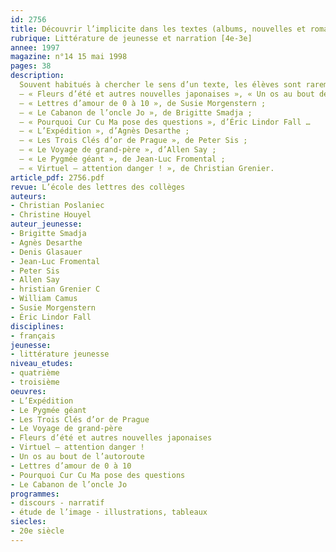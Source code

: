 ```yaml
---
id: 2756
title: Découvrir l’implicite dans les textes (albums, nouvelles et romans) 
rubrique: Littérature de jeunesse et narration [4e-3e]
annee: 1997
magazine: n°14 15 mai 1998
pages: 38
description: 
  Souvent habitués à chercher le sens d’un texte, les élèves sont rarement entraînés à en détecter les sous-entendus. Pourtant, leurs contenus implicites caractérisent autant un texte que leurs contenus explicites. Ils contribuent à permettre plusieurs interprétations d’un même contenu. C’est sans doute pourquoi les Programmes du cycle central indiquent – « On aborde l’étude de l’implicite dans tous les types de discours. » Plusieurs textes narratifs serviront à cette étude, mais également des albums – l’implicite du code des images ne correspond pas forcément à l’implicite du texte.
  – « Fleurs d’été et autres nouvelles japonaises », « Un os au bout de l’autoroute », de William Camus ;
  – « Lettres d’amour de 0 à 10 », de Susie Morgenstern ;
  – « Le Cabanon de l’oncle Jo », de Brigitte Smadja ;
  – « Pourquoi Cur Cu Ma pose des questions », d’Éric Lindor Fall …
  – « L’Expédition », d’Agnès Desarthe ;
  – « Les Trois Clés d’or de Prague », de Peter Sis ;
  – « Le Voyage de grand-père », d’Allen Say ;
  – « Le Pygmée géant », de Jean-Luc Fromental ;
  – « Virtuel – attention danger ! », de Christian Grenier.
article_pdf: 2756.pdf
revue: L’école des lettres des collèges
auteurs:
- Christian Poslaniec
- Christine Houyel
auteur_jeunesse:
- Brigitte Smadja
- Agnès Desarthe
- Denis Glasauer
- Jean-Luc Fromental
- Peter Sis
- Allen Say
- hristian Grenier C
- William Camus
- Susie Morgenstern
- Éric Lindor Fall
disciplines:
- français
jeunesse:
- littérature jeunesse
niveau_etudes:
- quatrième
- troisième
oeuvres:
- L’Expédition
- Le Pygmée géant
- Les Trois Clés d’or de Prague
- Le Voyage de grand-père
- Fleurs d’été et autres nouvelles japonaises
- Virtuel – attention danger !
- Un os au bout de l’autoroute
- Lettres d’amour de 0 à 10
- Pourquoi Cur Cu Ma pose des questions
- Le Cabanon de l’oncle Jo
programmes:
- discours - narratif
- étude de l’image - illustrations, tableaux
siecles:
- 20e siècle
---
```

